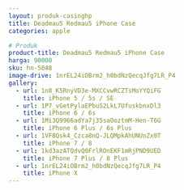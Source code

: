 ```yaml
---
layout: produk-casinghp
title: Deadmau5 Redmau5 iPhone Case
categories: apple

# Produk
product-title: Deadmau5 Redmau5 iPhone Case
harga: 90000
sku: hn-5048
image-drive: 1nrEL24iOBrm2_h0bdNzQecqJfg7LR_P4
gallery:
  - url: 1n8_K5RnyVD3e-MXCCvwRCZTsMoYYQiFG
    title: iPhone 5 / 5s / SE
  - url: 1P7_vGetPylaEPbuS2LkL7UfuskbnxDl3
    title: iPhone 6 / 6s
  - url: 1Mi3Q9966adYa7j35saOoztmM-Hen-T6G
    title: iPhone 6 Plus / 6s Plus
  - url: 1VF8Qsk4_Czca8nQ-JLQMpkAhUNUnZx0T
    title: iPhone 7 / 8
  - url: 1kd3azATQdvQ0FrlROnEKF1mRjPND9UED
    title: iPhone 7 Plus / 8 Plus
  - url: 1nrEL24iOBrm2_h0bdNzQecqJfg7LR_P4
    title: iPhone X
---
```

